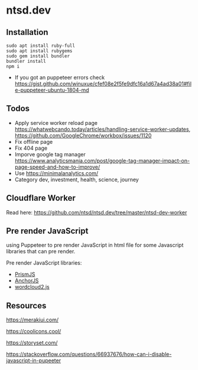 # ntsd.dev

## Installation

```
sudo apt install ruby-full
sudo apt install rubygems
sudo gem install bundler
bundler install
npm i
```

* If you got an puppeteer errors check <https://gist.github.com/winuxue/cfef08e2f5fe9dfc16a1d67a4ad38a01#file-puppeteer-ubuntu-1804-md>

## Todos

- Apply service worker reload page <https://whatwebcando.today/articles/handling-service-worker-updates>, <https://github.com/GoogleChrome/workbox/issues/1120>
- Fix offline page
- Fix 404 page
- Imporve google tag manager <https://www.analyticsmania.com/post/google-tag-manager-impact-on-page-speed-and-how-to-improve/>
- Use https://minimalanalytics.com/
- Category dev, investment, health, science, journey

## Cloudflare Worker

Read here: <https://github.com/ntsd/ntsd.dev/tree/master/ntsd-dev-worker>

## Pre render JavaScript

using Puppeteer to pre render JavaScript in html file for some Javascript libraries that can pre render.

Pre render JavaScript libraries:

- [PrismJS](https://github.com/PrismJS/prism)
- [AnchorJS](https://github.com/bryanbraun/anchorjs)
- [wordcloud2.js](https://github.com/timdream/wordcloud2.js/)

## Resources

<https://merakiui.com/>

<https://coolicons.cool/>

<https://storyset.com/>

<https://stackoverflow.com/questions/66937676/how-can-i-disable-javascript-in-pupeeter>
